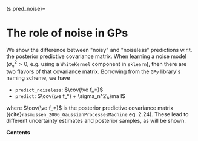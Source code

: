 (s:pred_noise)=
# The role of noise in GPs

We show the difference between "noisy" and "noiseless" predictions w.r.t. the
posterior predictive covariance matrix. When learning a noise model
($\sigma_n^2>0$, e.g. using a `WhiteKernel` component in `sklearn`), then there
are two flavors of that covariance matrix. Borrowing from the `GPy` library's
naming scheme, we have

* `predict_noiseless`: $\cov(\ve f_*)$
* `predict`: $\cov(\ve f_*) + \sigma_n^2\,\ma I$

where $\cov(\ve f_*)$ is the posterior predictive covariance matrix
({cite}`rasmussen_2006_GaussianProcessesMachine` eq. 2.24). These lead to
different uncertainty estimates and posterior samples, as will be shown.

**Contents**

```{tableofcontents}
```
